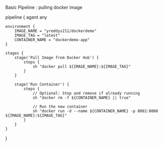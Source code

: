 Basic Pipeline : pulling docker image 

pipeline {
    agent any

    environment {
        IMAGE_NAME = "yreddys211/dockerdemo"
        IMAGE_TAG = "latest"
        CONTAINER_NAME = "dockerdemo-app"
    }

    stages {
        stage('Pull Image from Docker Hub') {
            steps {
                sh "docker pull ${IMAGE_NAME}:${IMAGE_TAG}"
            }
        }

        stage('Run Container') {
            steps {
                // Optional: Stop and remove if already running
                sh "docker rm -f ${CONTAINER_NAME} || true"
                
                // Run the new container
                sh "docker run -d --name ${CONTAINER_NAME} -p 8082:8080 ${IMAGE_NAME}:${IMAGE_TAG}"
            }
        }
    }
}

